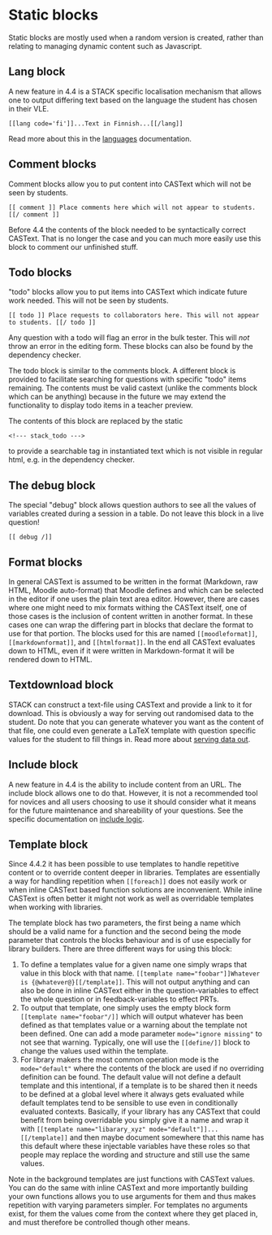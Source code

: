 # Static blocks

Static blocks are mostly used when a random version is created, rather than relating to managing dynamic content such as Javascript.

## Lang block ##

A new feature in 4.4 is a STACK specific localisation mechanism that allows one to output differing text based on the language the student has chosen in their VLE.

    [[lang code='fi']]...Text in Finnish...[[/lang]]

Read more about this in the [languages](../Languages.md) documentation.

## Comment blocks ##

Comment blocks allow you to put content into CASText which will not be seen by students.

    [[ comment ]] Place comments here which will not appear to students. [[/ comment ]]

Before 4.4 the contents of the block needed to be syntactically correct CASText. That is no longer the case and you can much more easily use this block to comment our unfinished stuff.

## Todo blocks ##

"todo" blocks allow you to put items into CASText which indicate future work needed.  This will not be seen by students.

    [[ todo ]] Place requests to collaborators here. This will not appear to students. [[/ todo ]]

Any question with a todo will flag an error in the bulk tester.  This will _not_ throw an error in the editing form.  These blocks can also be found by the dependency checker.

The todo block is similar to the comments block.  A different block is provided to facilitate searching for questions with specific "todo" items remaining.  The contents must be valid castext (unlike the comments block which can be anything) because in the future we may extend the functionality to display todo items in a teacher preview.

The contents of this block are replaced by the static

    <!--- stack_todo --->

to provide a searchable tag in instantiated text which is not visible in regular html, e.g. in the dependency checker.

## The debug block ##

The special "debug" block allows question authors to see all the values of variables created during a session in a table.  Do not leave this block in a live question!

    [[ debug /]]

## Format blocks ##

In general CASText is assumed to be written in the format (Markdown, raw HTML, Moodle auto-format) that Moodle defines and which can be selected in the editor if one uses the plain text area editor. However, there are cases where one might need to mix formats withing the CASText itself, one of those cases is the inclusion of content written in another format. In these cases one can wrap the differing part in blocks that declare the format to use for that portion. The blocks used for this are named `[[moodleformat]]`, `[[markdownformat]]`, and `[[htmlformat]]`. In the end all CASText evaluates down to HTML, even if it were written in Markdown-format it will be rendered down to HTML.

## Textdownload block ##

STACK can construct a text-file using CASText and provide a link to it for download. This is obviously a way for serving out randomised data to the student. Do note that you can generate whatever you want as the content of that file, one could even generate a LaTeX template with question specific values for the student to fill things in. Read more about [serving data out](../Serving_out_data.md).

## Include block ##

A new feature in 4.4 is the ability to include content from an URL. The include block allows one to do that. However, it is not a recommended tool for novices and all users choosing to use it should consider what it means for the future maintenance and shareability of your questions. See the specific documentation on [include logic](../Inclusions.md).

## Template block ##

Since 4.4.2 it has been possible to use templates to handle repetitive content or to override content deeper in libraries. Templates are essentially a way for handling repetition when `[[foreach]]` does not easily work or when inline CASText based function solutions are inconvenient. While inline CASText is often better it might not work as well as overridable templates when working with libraries.

The template block has two parameters, the first being a name which should be a valid name for a function and the second being the mode parameter that controls the blocks behaviour and is of use especially for library builders. There are three different ways for using this block:

1. To define a templates value for a given name one simply wraps that value in this block with that name. `[[template name="foobar"]]Whatever is {@whatever@}[[/template]]`. This will not output anything and can also be done in inline CASText either in the question-variables to effect the whole question or in feedback-variables to effect PRTs.
2. To output that template, one simply uses the empty block form `[[template name="foobar"/]]` which will output whatever has been defined as that templates value or a warning about the template not been defined. One can add a mode parameter `mode="ignore missing"` to not see that warning. Typically, one will use the `[[define/]]` block to change the values used within the template.
3. For library makers the most common operation mode is the `mode="default"` where the contents of the block are used if no overriding definition can be found. The default value will not define a default template and this intentional, if a template is to be shared then it needs to be defined at a global level where it always gets evaluated while default templates tend to be sensible to use even in conditionally evaluated contexts. Basically, if your library has any CASText that could benefit from being overridable you simply give it a name and wrap it with `[[template name="libarary_xyz" mode="default"]]...[[/template]]` and then maybe document somewhere that this name has this default where these injectable variables have these roles so that people may replace the wording and structure and still use the same values.

Note in the background templates are just functions with CASText values. You can do the same with inline CASText and more importantly building your own functions allows you to use arguments for them and thus makes repetition with varying parameters simpler. For templates no arguments exist, for them the values come from the context where they get placed in, and must therefore be controlled though other means.

